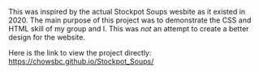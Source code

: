 This was inspired by the actual Stockpot Soups wesbite as it existed in 2020.
The main purpose of this project was to demonstrate the CSS and HTML skill of my group and I. This was *not* an attempt to create a better design for the website.

Here is the link to view the project directly: https://chowsbc.github.io/Stockpot_Soups/

